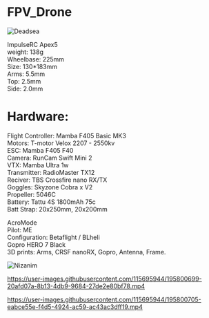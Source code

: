 # FPV_Drone
![Deadsea](https://user-images.githubusercontent.com/115695944/195816404-aa9e5538-14d6-43cc-9f3c-9f22759080d7.jpg)  


ImpulseRC Apex5  
weight: 138g  
Wheelbase: 225mm  
Size: 130*183mm  
Arms: 5.5mm  
Top: 2.5mm  
Side: 2.0mm  


#  Hardware:
Flight Controller: Mamba F405 Basic MK3  
Motors: T-motor Velox 2207 - 2550kv  
ESC: Mamba F405 F40  
Camera: RunCam Swift Mini 2  
VTX: Mamba Ultra 1w  
Transmitter: RadioMaster TX12  
Reciver: TBS Crossfire nano RX/TX  
Goggles: Skyzone Cobra x V2  
Propeller: 5046C  
Battery: Tattu 4S 1800mAh 75c  
Batt Strap: 20x250mm, 20x200mm  


AcroMode  
Pilot: ME  
Configuration: Betaflight / BLheli  
Gopro HERO 7 Black  
3D prints: Arms, CRSF nanoRX, Gopro, Antenna, Frame.  


![Nizanim](https://user-images.githubusercontent.com/115695944/195817180-1eb2e3f0-32b2-4355-97f0-ff1b0bebe360.jpg)  


https://user-images.githubusercontent.com/115695944/195800699-20afd07a-8b13-4db9-9684-27de2e80bf78.mp4

https://user-images.githubusercontent.com/115695944/195800705-eabce55e-f4d5-4924-ac59-ac43ac3dff19.mp4
